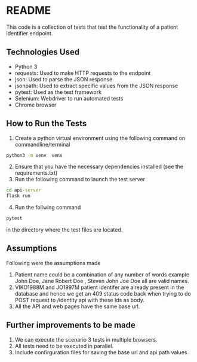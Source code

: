 # README
This code is a collection of tests that test the functionality of a patient identifier endpoint.

## Technologies Used
- Python 3
- requests: Used to make HTTP requests to the endpoint
- json: Used to parse the JSON response
- jsonpath: Used to extract specific values from the JSON response
- pytest: Used as the test framework
- Selenium: Webdriver to run automated tests
- Chrome browser

## How to Run the Tests
1. Create a python virtual environment using the following command on commandline/terminal
```cmd 
python3 -m venv  venv
```
2. Ensure that you have the necessary dependencies installed (see the requirements.txt)
3. Run the following command to launch the test server 
```cmd 
cd api-server 
flask run
```
4. Run the follwing command 
```cmd
pytest
``` 
in the directory where the test files are located.


## Assumptions

Following were the assumptions made

1. Patient name could be a combination of any number of words example John Doe, Jane Robert Doe , Steven John Joe Doe all are valid names.
2. VIKO1988M and JO1997M patient identifer are already present in the database and hence we get an 409 status code back when trying to do POST request to /identity api with these Ids as body.
3. All the API and web pages have the same base url.

## Further improvements to be made
1. We can execute the scenario 3 tests in multiple browsers.
2. All tests need to be executed in parallel.
3. Include confirguration files for saving the base url and api path values.
